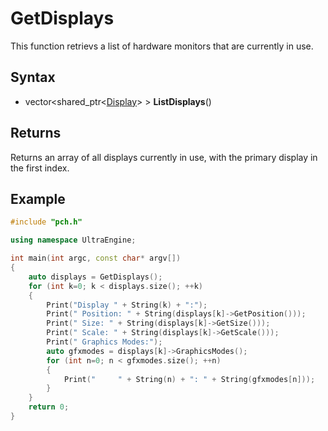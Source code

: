 # GetDisplays #
This function retrievs a list of hardware monitors that are currently in use.

## Syntax ##
- vector<shared_ptr<[Display](Display.md)\> \> **ListDisplays**()

## Returns ##
Returns an array of all displays currently in use, with the primary display in the first index.

## Example ##
```c++
#include "pch.h"

using namespace UltraEngine;

int main(int argc, const char* argv[])
{
	auto displays = GetDisplays();
	for (int k=0; k < displays.size(); ++k)
	{
		Print("Display " + String(k) + ":");
		Print("	Position: " + String(displays[k]->GetPosition()));
		Print("	Size: " + String(displays[k]->GetSize()));
		Print("	Scale: " + String(displays[k]->GetScale()));
		Print("	Graphics Modes:");
		auto gfxmodes = displays[k]->GraphicsModes();
		for (int n=0; n < gfxmodes.size(); ++n)
		{
			Print("		" + String(n) + ": " + String(gfxmodes[n]));
		}
	}
	return 0;
}
```
